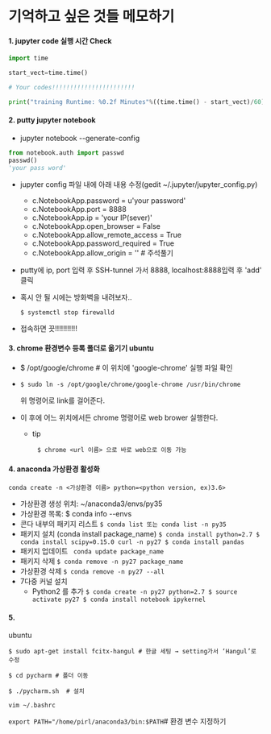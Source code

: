 # 기억하고 싶은 것들 메모하기

#### 1. jupyter code 실행 시간 Check

```python
import time

start_vect=time.time()

# Your codes!!!!!!!!!!!!!!!!!!!!!!!

print("training Runtime: %0.2f Minutes"%((time.time() - start_vect)/60))


```



#### 2. putty jupyter notebook

- jupyter notebook --generate-config

```python
from notebook.auth import passwd
passwd()
'your pass word'
```

* jupyter config 파일 내에 아래 내용 수정(gedit ~/.jupyter/jupyter_config.py)
  + c.NotebookApp.password = u'your password'
  + c.NotebookApp.port = 8888
  + c.NotebookApp.ip = 'your IP(sever)'
  + c.NotebookApp.open_browser = False
  + c.NotebookApp.allow_remote_access = True
  + c.NotebookApp.password_required = True
  + c.NotebookApp.allow_origin = '' # 주석풀기

* putty에 ip, port 입력 후 SSH-tunnel 가서 8888, localhost:8888입력 후 'add' 클릭

* 혹시 안 될 시에는 방화벽을 내려보자..

  ```shell
  $ systemctl stop firewalld
  ```

* 접속하면 끗!!!!!!!!!!!



#### 3. chrome 환경변수 등록 폴더로 옮기기 ubuntu

* $ /opt/google/chrome # 이 위치에 'google-chrome' 실행 파일 확인

* ```shell
  $ sudo ln -s /opt/google/chrome/google-chrome /usr/bin/chrome
  ```

  위 명령어로 link를 걸어준다.

* 이 후에 어느 위치에서든 chrome 명령어로 web brower 실행한다.

  * tip 

```shell
		$ chrome <url 이름> 으로 바로 web으로 이동 가능
```





#### 4. anaconda 가상환경 활성화

```shell
conda create -n <가상환경 이름> python=<python version, ex)3.6>
```

* 가상환경 생성 위치: ~/anaconda3/envs/py35
* 가상환경 목록: $ conda info --envs
* 콘다 내부의 패키지 리스트
  ```$ conda list 또는 conda list -n py35```
* 패키지 설치 (conda install package_name)
  `$ conda install python=2.7
  $ conda install scipy=0.15.0 curl -n py27
  $ conda install pandas`
* 패키지 업데이트
  ` conda update package_name`
* 패키지 삭제
  `$ conda remove -n py27 package_name`
* 가상환경 삭제
  `$ conda remove -n py27 --all`
* 7다중 커널 설치
  - Python2 를 추가
    `$ conda create -n py27 python=2.7
    $ source activate py27
    $ conda install notebook ipykernel`

#### 5. 

ubuntu  

```shell
$ sudo apt-get install fcitx-hangul # 한글 세팅 → setting가서 ‘Hangul’로 수정

$ cd pycharm # 폴더 이동

$ ./pycharm.sh  # 설치

```

```vim ~/.bashrc```

```export PATH="/home/pirl/anaconda3/bin:$PATH```# 환경 변수 지정하기